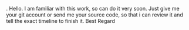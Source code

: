 . Hello. I am familiar with this work, so can do it very soon. Just give me your git account or send me your source code, so that i can review it and tell the exact timeline to finish it. Best Regard

